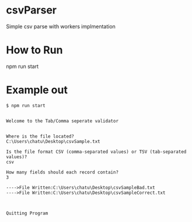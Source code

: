 # csvParser
Simple csv parse with workers implmentation

# How to Run
npm run start

# Example out

```
$ npm run start


Welcome to the Tab/Comma seperate validator


Where is the file located?
C:\Users\chatu\Desktop\csvSample.txt

Is the file format CSV (comma-separated values) or TSV (tab-separated values)?
csv

How many fields should each record contain?
3

---->File Written:C:\Users\chatu\Desktop\csvSampleBad.txt
---->File Written:C:\Users\chatu\Desktop\csvSampleCorrect.txt



Quitting Program
```